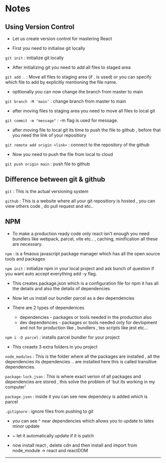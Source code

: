 # Notes

## Using Version Control

- Let us create version control for mastering React

- First you need to initialise git locally

`git init` : initialize git locally

- After initializing git you need to add all files to staged area

`git add .` : Move all files to staging area (if . is used) or you can specify which file to add by explicitly mentioning the file name.

- opttionally you can now change the branch from master to main

`git branch -M 'main'` : change branch from master to main

- after moving files to staging area you need to move all files to local git

`git commit -m "message"` : -m flag is used for message.

- after moving file to local git its time to push the file to github , before that you need the link of your repositiory

`git remote add origin <link>` : connect to the repository of the github

- Now you need to push the file from local to cloud 

`git push origin main` : push file to github

## Difference between git & github

`git` : This is the actual versioning system

`github` : This is a website where all your git repositiory is hosted , you can view others code , do pull request and etc..

## NPM

- To make a production ready code only react isn't enough you need bundlers like webpack, parcel, vite etc.. , caching, minification all these are necessary.

`npm` : is a fmaous javascript package manager which has all the open source tools and packages

`npm init` : initialize npm in your local project and ask bunch of question if you want auto accept everything add -y flag.

- This creates package.json which is a configuration file for npm it has all the details and also the details of dependencies

- Now let us install our bundler parcel as a dev dependencies

- There are 2 types of dependenices

    - dependencies - packages or tools needed in the production also
    - dev dependencies - packages or tools needed only for devlopment and not for production like , bundlers , tes scripts like jest etc...

`npm i -D parcel` : installs parcel bundler for your project

- This creaets 3 extra folders in you project

`node_modules` : This is the folder where all the packages are installed , all the dependencies its dependencies .. are installed here this is called transitive dependencies.

`package-lock.json` : This is where exact verion of all packages and dependencies are stored , this solve the problem of 'but its working in my computer'

`package.json` : inside it you can see new dependecy is added which is parcel

`.gitignore` : ignore files from pushing to git

- you can see ^ near dependencies which allows you to update to lates minor update
- ~ let it automatically update if it is patch

- now install react , delete cdn and then install and import from node_module -> react and reactDOM

---